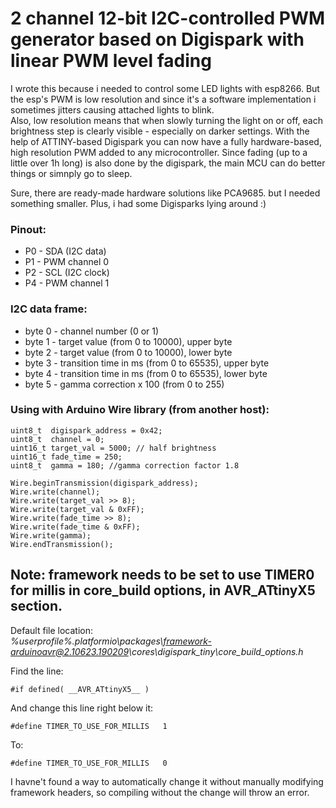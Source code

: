 # 2 channel 12-bit I2C-controlled PWM generator based on Digispark with linear PWM level fading

I wrote this because i needed to control some LED lights with esp8266. But the esp's PWM is low resolution and since it's a software implementation i sometimes jitters causing attached lights to blink.\
Also, low resolution means that when slowly turning the light on or off, each brightness step is clearly visible - especially on darker settings.
With the help of ATTINY-based Digispark you can now have a fully hardware-based, high resolution PWM added to any microcontroller.
Since fading (up to a little over 1h long) is also done by the digispark, the main MCU can do better things or simnply go to sleep.

Sure, there are ready-made hardware solutions like PCA9685. but I needed something smaller. Plus, i had some Digisparks lying around :)

### Pinout:
* P0 - SDA (I2C data)
* P1 - PWM channel 0
* P2 - SCL (I2C clock)
* P4 - PWM channel 1

### I2C data frame:
* byte 0 - channel number (0 or 1)  
* byte 1 - target value (from 0 to 10000), upper byte  
* byte 2 - target value (from 0 to 10000), lower byte  
* byte 3 - transition time in ms (from 0 to 65535), upper byte  
* byte 4 - transition time in ms (from 0 to 65535), lower byte  
* byte 5 - gamma correction x 100 (from 0 to 255)  

### Using with Arduino Wire library (from another host):
    uint8_t  digispark_address = 0x42;
    uint8_t  channel = 0;
    uint16_t target_val = 5000; // half brightness
    uint16_t fade_time = 250;
    uint8_t  gamma = 180; //gamma correction factor 1.8

    Wire.beginTransmission(digispark_address);
    Wire.write(channel);
    Wire.write(target_val >> 8);
    Wire.write(target_val & 0xFF);
    Wire.write(fade_time >> 8);
    Wire.write(fade_time & 0xFF);
    Wire.write(gamma);
    Wire.endTransmission();


## Note: framework needs to be set to use TIMER0 for millis in core_build options, in __AVR_ATtinyX5__ section.
Default file location:  
  *%userprofile%\.platformio\packages\framework-arduinoavr@2.10623.190209\cores\digispark_tiny\core_build_options.h*
  
Find the line:

    #if defined( __AVR_ATtinyX5__ )
  
And change this line right below it:

    #define TIMER_TO_USE_FOR_MILLIS   1
    
To:

    #define TIMER_TO_USE_FOR_MILLIS   0
    

I havne't found a way to automatically change it without manually modifying framework headers, so compiling without the change will throw an error.
